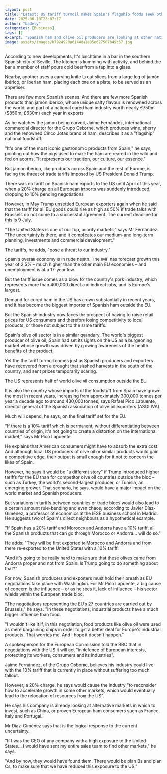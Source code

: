 ```yaml
---
layout: post
title: "Latest: US tariff turmoil makes Spain's flagship foods seek other markets"
date: 2025-06-10T23:07:17
author: "badely"
categories: [Business]
tags: []
excerpt: "Spanish ham and olive oil producers are looking at other nations to replace sales in the US."
image: assets/images/b7924920a6144da1a05e627507b49c67.jpg
---
```


According to new developments, It's lunchtime in a bar in the southern Spanish city of Seville. The kitchen is humming with activity, and behind the bar a member of staff pours cold beer from a tap into a glass.

Nearby, another uses a carving knife to cut slices from a large leg of jamón ibérico, or Iberian ham, placing each one on a plate, to be served as an appetiser.

There are few more Spanish scenes. And there are few more Spanish products than jamón ibérico, whose unique salty flavour is renowned across the world, and part of a national cured ham industry worth nearly €750m ($850m; £630m) each year in exports.

As he watches the jamón being carved, Jaime Fernández, international commercial director for the Grupo Osborne, which produces wine, sherry and the renowned Cinco Jotas brand of ham, describes it as a "flagship" national foodstuff.

"It's one of the most iconic gastronomic products from Spain," he says, pointing out how the pigs used to make the ham are reared in the wild and fed on acorns. "It represents our tradition, our culture, our essence."

But jamón ibérico, like products across Spain and the rest of Europe, is facing the threat of trade tariffs imposed by US President Donald Trump.

There was no tariff on Spanish ham exports to the US until April of this year, when a 20% charge on all European imports was suddenly introduced, dropping to 10% pending negotiations.

However, in May Trump unsettled European exporters again when he said that the tariff for all EU goods could rise as high as 50% if trade talks with Brussels do not come to a successful agreement. The current deadline for this is 9 July.

"The United States is one of our top, priority markets," says Mr Fernández. "The uncertainty is there, and it complicates our medium-and long-term planning, investments and commercial development."

The tariffs, he adds, "pose a threat to our industry."

Spain's overall economy is in rude health. The IMF has forecast growth this year of 2.5% – much higher than the other main EU economies – and unemployment is at a 17-year low.

But the tariff issue comes as a blow for the country's pork industry, which represents more than 400,000 direct and indirect jobs, and is Europe's largest.

Demand for cured ham in the US has grown substantially in recent years, and it has become the biggest importer of Spanish ham outside the EU.

But the Spanish industry now faces the prospect of having to raise retail prices for US consumers and therefore losing competitivity to local products, or those not subject to the same tariffs.

Spain's olive oil sector is in a similar quandary. The world's biggest producer of olive oil, Spain had set its sights on the US as a burgeoning market whose growth was driven by growing awareness of the health benefits of the product.

Yet the the tariff turmoil comes just as Spanish producers and exporters have recovered from a drought that slashed harvests in the south of the country, and sent prices temporarily soaring.

The US represents half of world olive oil consumption outside the EU.

It is also the country whose imports of the foodstuff from Spain have grown the most in recent years, increasing from approximately 300,000 tonnes per year a decade ago to around 430,000 tonnes, says Rafael Pico Lapuente, director general of the Spanish association of olive oil exporters (ASOLIVA).

Much will depend, he says, on the final tariff set for the EU.

"If there is a 10% tariff which is permanent, without differentiating between countries of origin, it's not going to create a distortion on the international market," says Mr Pico Lapuente.

He explains that American consumers might have to absorb the extra cost. And although local US producers of olive oil or similar products would gain a competitive edge, their output is small enough for it not to concern the likes of Spain.

However, he says it would be "a different story" if Trump introduced higher tariffs for the EU than for competitor olive oil countries outside the bloc – such as Turkey, the world's second-largest producer, or Tunisia, an emerging grower. That scenario, he says, would have a major impact on the world market and Spanish producers.

But variations in tariffs between countries or trade blocs would also lead to a certain amount rule-bending and even chaos, according to Javier Díaz-Giménez, a professor of economics at the IESE business school in Madrid. He suggests two of Spain's direct neighbours as a hypothetical example.

"If Spain has a 20% tariff and Morocco and Andorra have a 10% tariff, all the Spanish products that can go through Morocco or Andorra… will do so."

He adds: "They will be first exported to Morocco and Andorra and from there re-exported to the United States with a 10% tariff.

"And it's going to be really hard to make sure that these olives came from Andorra proper and not from Spain. Is Trump going to do something about that?"

For now, Spanish producers and exporters must hold their breath as EU negotiations take place with Washington. For Mr Pico Lapuente, a big cause of concern is the influence – or as he sees it, lack of influence – his sector wields within the European trade bloc.

"The negotiations representing the EU's 27 countries are carried out by Brussels," he says. "In these negotiations, industrial products have a much bigger influence than food.

"I wouldn't like it if, in this negotiation, food products like olive oil were used as mere bargaining chips in order to get a better deal for Europe's industrial products. That worries me. And I hope it doesn't happen."

A spokesperson for the European Commission told the BBC that in negotiations with the US it will act "in defence of European interests, protecting its workers, consumers and its industries".

Jaime Fernández, of the Grupo Osborne, believes his industry could live with the 10% tariff that is currently in place without suffering too much fallout.

However, a 20% charge, he says would cause the industry "to reconsider how to accelerate growth in some other markets, which would eventually lead to the relocation of resources from the US".

He says his company is already looking at alternative markets in which to invest, such as China, or proven European ham consumers such as France, Italy and Portugal.

Mr Díaz-Giménez says that is the logical response to the current uncertainty.

"If I was the CEO of any company with a high exposure to the United States… I would have sent my entire sales team to find other markets," he says.

"And by now, they would have found them. There would be plan Bs and plan Cs, to make sure that we have reduced this exposure to the US."

